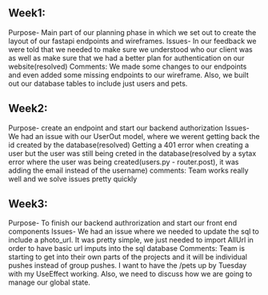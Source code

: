 ## Week1:

Purpose-
Main part of our planning phase in which we set out to create the layout of our fastapi endpoints and wireframes.
Issues-
In our feedback we were told that we needed to make sure we understood who our client was as well as make sure
that we had a better plan for authentication on our website(resolved)
Comments:
We made some changes to our endpoints and even added some missing endpoints to our wireframe. Also, we built
out our database tables to include just users and pets.

## Week2:

Purpose-
create an endpoint and start our backend authorization
Issues-
We had an issue with our UserOut model, where we werent getting back the id created by the database(resolved)
Getting a 401 error when creating a user but the user was still being creted in the database(resolved by a sytax error where the user was being created(users.py - router.post), it was adding the email instead of the username)
comments:
Team works really well and we solve issues pretty quickly

## Week3:

Purpose-
To finish our backend authrorization and start our front end components
Issues-
We had an issue where we needed to update the sql to include a photo_url. It was pretty simple, we just needed to import AllUrl in order
to have basic url imputs into the sql database
Comments:
Team is starting to get into their own parts of the projects and it will be individual pushes instead of group pushes.
I want to have the /pets up by Tuesday with my UseEffect working. Also, we need to discuss how we are going to manage our global
state.
